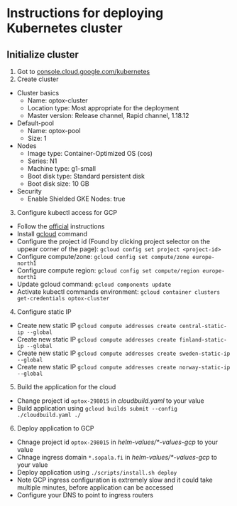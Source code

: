 # Instructions for deploying Kubernetes cluster

## Initialize cluster

1. Got to [console.cloud.google.com/kubernetes](https://console.cloud.google.com/kubernetes)
2. Create cluster

- Cluster basics
  - Name: optox-cluster
  - Location type: Most appropriate for the deployment
  - Master version: Release channel, Rapid channel, 1.18.12
- Default-pool
  - Name: optox-pool
  - Size: 1
- Nodes
  - Image type: Container-Optimized OS (cos)
  - Series: N1
  - Machine type: g1-small
  - Boot disk type: Standard persistent disk
  - Boot disk size: 10 GB
- Security
  - Enable Shielded GKE Nodes: true

3. Configure kubectl access for GCP

- Follow the [official](https://cloud.google.com/kubernetes-engine/docs/how-to/cluster-access-for-kubectl) instructions
- Install [gcloud](https://cloud.google.com/sdk/docs/install) command
- Configure the project id (Found by clicking project selector on the uppear corner of the page): `gcloud config set project <project-id>`
- Configure compute/zone: `gcloud config set compute/zone europe-north1`
- Configure compute region: `gcloud config set compute/region europe-north1`
- Update gcloud command: `gcloud components update`
- Activate kubectl commands environment: `gcloud container clusters get-credentials optox-cluster`

4. Configure static IP

- Create new static IP `gcloud compute addresses create central-static-ip --global`
- Create new static IP `gcloud compute addresses create finland-static-ip --global`
- Create new static IP `gcloud compute addresses create sweden-static-ip --global`
- Create new static IP `gcloud compute addresses create norway-static-ip --global`

5. Build the application for the cloud

- Change project id `optox-298015` in _cloudbuild.yaml_ to your value
- Build application using `gcloud builds submit --config ./cloudbuild.yaml ./`

6. Deploy application to GCP

- Chnage project id `optox-298015` in _helm-values/\*-values-gcp_ to your value
- Chnage ingress domain `*.sopala.fi` in _helm-values/\*-values-gcp_ to your value
- Deploy application using `./scripts/install.sh deploy`
- Note GCP ingress configuration is extremely slow and it could take multiple minutes, before application can be accessed
- Configure your DNS to point to ingress routers
